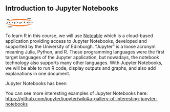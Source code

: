 ## Introduction to Jupyter Notebooks 

<img src="Figures/Jupyter_logo.svg.png" alt="Jupyter Notebooks Logo" title="Jupyter Notebooks Logo" width="90" height="30">

To learn R in this course, we will use [Noteable](https://noteable.edina.ac.uk/) which is a cloud-based application providing access to Jupyter Notebooks, developed and supported by the University of Edinburgh. “Jupyter” is a loose acronym meaning Julia, Python, and R. These programming languages were the first target languages of the Jupyter application, but nowadays, the notebook technology also supports many other languages. With Jupyter Notebooks, we will be able to run R code, display outputs and graphs, and also add explanations in one document.

Jupyter Notebooks has been 


You can see more interesting examples of Jupyter Notebooks here:
https://github.com/jupyter/jupyter/wiki#a-gallery-of-interesting-jupyter-notebooks
